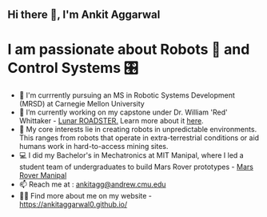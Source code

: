 ## Hi there 👋, I'm Ankit Aggarwal
# I am passionate about Robots 🤖 and Control Systems 🎛️

- 🌱 I'm currrently pursuing an MS in Robotic Systems Development (MRSD) at Carnegie Mellon University
- 🔭 I’m currently working on my capstone under Dr. William 'Red' Whittaker - <a href ="https://github.com/Lunar-ROADSTER"> Lunar ROADSTER.</a>  Learn more about it <a href="https://mrsdprojects.ri.cmu.edu/2025teami/"> here</a>.
- 🦾 My core interests lie in creating robots in unpredictable environments. This ranges from robots that operate in extra-terrestrial conditions or aid humans work in hard-to-access mining sites. 
- 💻 I did my Bachelor's in Mechatronics at MIT Manipal, where I led a student team of undergraduates to build Mars Rover prototypes - <a href = "https://ankitaggarwal0.github.io/projects/3_project/"> Mars Rover Manipal </a>
- 📫 Reach me at : ankitagg@andrew.cmu.edu
- 👨‍💻 Find more about me on my website - https://ankitaggarwal0.github.io/

<!--[![Ankit's GitHub stats](https://github-readme-stats.vercel.app/api?username=AnkitAggarwal0)](https://github.com/anuraghazra/github-readme-stats)

<!--
**AnkitAggarwal0/AnkitAggarwal0** is a ✨ _special_ ✨ repository because its `README.md` (this file) appears on your GitHub profile.

Here are some ideas to get you started:

- 🔭 I’m currently working on ...
- 🌱 I’m currently learning ...
- 👯 I’m looking to collaborate on ...
- 🤔 I’m looking for help with ...
- 💬 Ask me about ...
- 📫 How to reach me: ...
- 😄 Pronouns: ...
- ⚡ Fun fact: ...
-->
